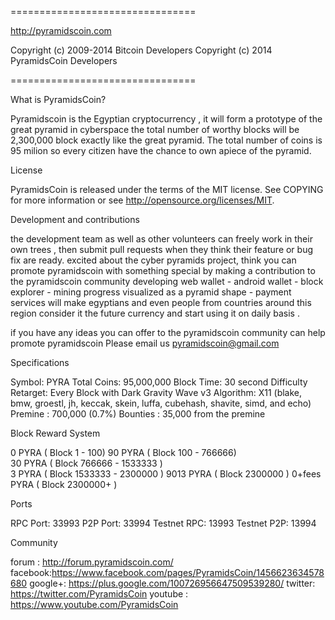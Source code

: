 ================================

http://pyramidscoin.com

Copyright (c) 2009-2014 Bitcoin Developers
Copyright (c) 2014 PyramidsCoin Developers

================================

What is PyramidsCoin?

Pyramidscoin is the Egyptian cryptocurrency , it will form a prototype of the great pyramid in cyberspace
the total number of worthy blocks will be 2,300,000 block exactly like the great pyramid.
The total number of coins is 95 milion so every citizen have the chance to own apiece of the pyramid.

License

PyramidsCoin is released under the terms of the MIT license. See COPYING for more information or see http://opensource.org/licenses/MIT.

Development and contributions

the development team as well as other volunteers can freely work in their own trees , then submit pull requests when they think their feature or bug fix are ready.
excited about the cyber pyramids project, think you can promote pyramidscoin with something special by making a contribution to the pyramidscoin community
developing web wallet - android wallet - block explorer - mining progress visualized as a pyramid shape -  payment services will make egyptians and even people from countries around this region consider it the future currency and start using it on daily basis  . 

if you have any ideas you can offer to the pyramidscoin community can help promote pyramidscoin Please email us pyramidscoin@gmail.com

Specifications

Symbol: PYRA
Total Coins: 95,000,000
Block Time: 30 second
Difficulty Retarget: Every Block with Dark Gravity Wave v3
Algorithm: X11 (blake, bmw, groestl, jh, keccak, skein, luffa, cubehash, shavite, simd, and echo)
Premine : 700,000 (0.7%)
Bounties :  35,000   from the premine

Block Reward System

0  PYRA ( Block 1 - 100)
90 PYRA ( Block 100 - 766666)     
30 PYRA ( Block 766666 - 1533333 )   
3  PYRA ( Block 1533333 - 2300000 )
9013 PYRA ( Block 2300000 )
0+fees  PYRA ( Block 2300000+ )

Ports

RPC Port: 33993
P2P Port: 33994
Testnet RPC: 13993
Testnet P2P: 13994

Community

forum : http://forum.pyramidscoin.com/
facebook:https://www.facebook.com/pages/PyramidsCoin/1456623634578680
google+:  https://plus.google.com/100726956647509539280/
twitter: https://twitter.com/PyramidsCoin
youtube : https://www.youtube.com/PyramidsCoin